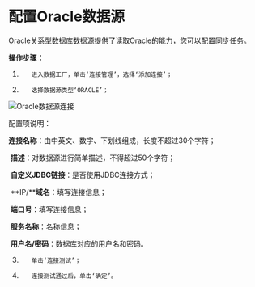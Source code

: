 # 配置Oracle数据源

Oracle关系型数据库数据源提供了读取Oracle的能力，您可以配置同步任务。

**操作步骤：**

1.        进入数据工厂，单击‘连接管理’，选择‘添加连接’；

2.        选择数据源类型‘ORACLE’；

![Oracle数据源连接](../../../../../image/Data-Integration/oracle-connection.png)

配置项说明：

​    **连接名称**：由中英文、数字、下划线组成，长度不超过30个字符；

​    **描述**：对数据源进行简单描述，不得超过50个字符；

​    **自定义JDBC链接**：是否使用JDBC连接方式；

​    **IP/****域名**：填写连接信息；

​    **端口号**：填写连接信息；

​    **服务名称**：名称信息；

​    **用户名/密码**：数据库对应的用户名和密码。

3.        单击‘连接测试’；

4.        连接测试通过后，单击‘确定’。